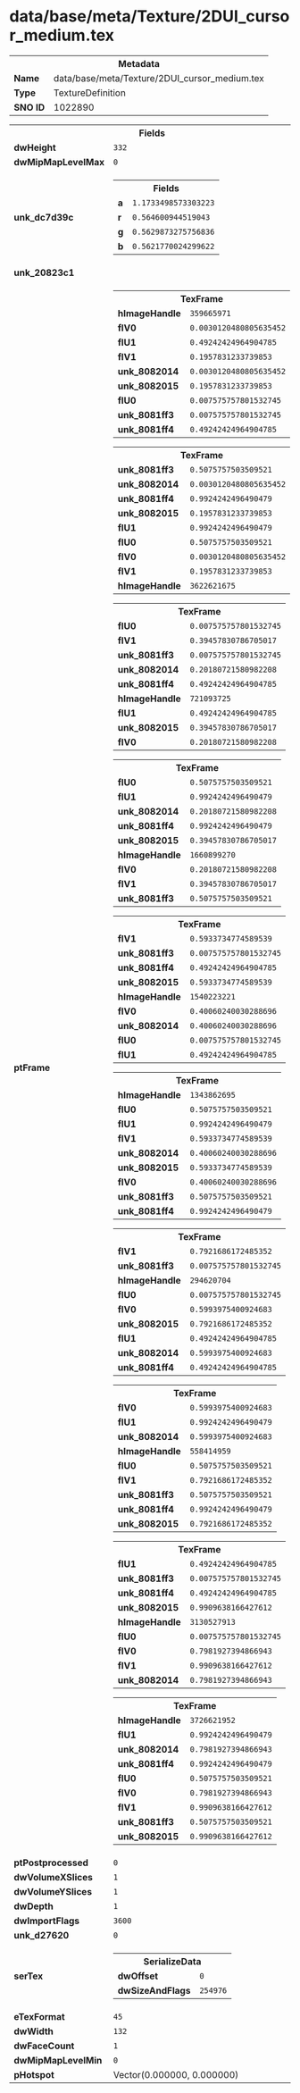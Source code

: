 <h1>data/base/meta/Texture/2DUI_cursor_medium.tex</h1><table><tr><th colspan="100%">Metadata</th></tr><tr><td><b>Name</b></td><td>data/base/meta/Texture/2DUI_cursor_medium.tex</td></tr><tr><td><b>Type</b></td><td>TextureDefinition</td></tr><tr><td><b>SNO ID</b></td><td>1022890</td></tr></table>

<table><tr><th colspan="100%">Fields</th></tr><tr><td><b>dwHeight</b></td><td><code>332</code></td></tr><tr><td><b>dwMipMapLevelMax</b></td><td><code>0</code></td></tr><tr><td><b>unk_dc7d39c</b></td><td><table><tr><th colspan="100%">Fields</th></tr><tr><td><b>a</b></td><td><code>1.1733498573303223</code></td></tr><tr><td><b>r</b></td><td><code>0.564600944519043</code></td></tr><tr><td><b>g</b></td><td><code>0.5629873275756836</code></td></tr><tr><td><b>b</b></td><td><code>0.5621770024299622</code></td></tr></table>

</td></tr><tr><td><b>unk_20823c1</b></td><td></td></tr><tr><td><b>ptFrame</b></td><td><table><tr><th colspan="100%">TexFrame</th></tr><tr><td><b>hImageHandle</b></td><td><code>359665971</code></td></tr><tr><td><b>flV0</b></td><td><code>0.0030120480805635452</code></td></tr><tr><td><b>flU1</b></td><td><code>0.49242424964904785</code></td></tr><tr><td><b>flV1</b></td><td><code>0.1957831233739853</code></td></tr><tr><td><b>unk_8082014</b></td><td><code>0.0030120480805635452</code></td></tr><tr><td><b>unk_8082015</b></td><td><code>0.1957831233739853</code></td></tr><tr><td><b>flU0</b></td><td><code>0.007575757801532745</code></td></tr><tr><td><b>unk_8081ff3</b></td><td><code>0.007575757801532745</code></td></tr><tr><td><b>unk_8081ff4</b></td><td><code>0.49242424964904785</code></td></tr></table>


<table><tr><th colspan="100%">TexFrame</th></tr><tr><td><b>unk_8081ff3</b></td><td><code>0.5075757503509521</code></td></tr><tr><td><b>unk_8082014</b></td><td><code>0.0030120480805635452</code></td></tr><tr><td><b>unk_8081ff4</b></td><td><code>0.9924242496490479</code></td></tr><tr><td><b>unk_8082015</b></td><td><code>0.1957831233739853</code></td></tr><tr><td><b>flU1</b></td><td><code>0.9924242496490479</code></td></tr><tr><td><b>flU0</b></td><td><code>0.5075757503509521</code></td></tr><tr><td><b>flV0</b></td><td><code>0.0030120480805635452</code></td></tr><tr><td><b>flV1</b></td><td><code>0.1957831233739853</code></td></tr><tr><td><b>hImageHandle</b></td><td><code>3622621675</code></td></tr></table>


<table><tr><th colspan="100%">TexFrame</th></tr><tr><td><b>flU0</b></td><td><code>0.007575757801532745</code></td></tr><tr><td><b>flV1</b></td><td><code>0.39457830786705017</code></td></tr><tr><td><b>unk_8081ff3</b></td><td><code>0.007575757801532745</code></td></tr><tr><td><b>unk_8082014</b></td><td><code>0.20180721580982208</code></td></tr><tr><td><b>unk_8081ff4</b></td><td><code>0.49242424964904785</code></td></tr><tr><td><b>hImageHandle</b></td><td><code>721093725</code></td></tr><tr><td><b>flU1</b></td><td><code>0.49242424964904785</code></td></tr><tr><td><b>unk_8082015</b></td><td><code>0.39457830786705017</code></td></tr><tr><td><b>flV0</b></td><td><code>0.20180721580982208</code></td></tr></table>


<table><tr><th colspan="100%">TexFrame</th></tr><tr><td><b>flU0</b></td><td><code>0.5075757503509521</code></td></tr><tr><td><b>flU1</b></td><td><code>0.9924242496490479</code></td></tr><tr><td><b>unk_8082014</b></td><td><code>0.20180721580982208</code></td></tr><tr><td><b>unk_8081ff4</b></td><td><code>0.9924242496490479</code></td></tr><tr><td><b>unk_8082015</b></td><td><code>0.39457830786705017</code></td></tr><tr><td><b>hImageHandle</b></td><td><code>1660899270</code></td></tr><tr><td><b>flV0</b></td><td><code>0.20180721580982208</code></td></tr><tr><td><b>flV1</b></td><td><code>0.39457830786705017</code></td></tr><tr><td><b>unk_8081ff3</b></td><td><code>0.5075757503509521</code></td></tr></table>


<table><tr><th colspan="100%">TexFrame</th></tr><tr><td><b>flV1</b></td><td><code>0.5933734774589539</code></td></tr><tr><td><b>unk_8081ff3</b></td><td><code>0.007575757801532745</code></td></tr><tr><td><b>unk_8081ff4</b></td><td><code>0.49242424964904785</code></td></tr><tr><td><b>unk_8082015</b></td><td><code>0.5933734774589539</code></td></tr><tr><td><b>hImageHandle</b></td><td><code>1540223221</code></td></tr><tr><td><b>flV0</b></td><td><code>0.40060240030288696</code></td></tr><tr><td><b>unk_8082014</b></td><td><code>0.40060240030288696</code></td></tr><tr><td><b>flU0</b></td><td><code>0.007575757801532745</code></td></tr><tr><td><b>flU1</b></td><td><code>0.49242424964904785</code></td></tr></table>


<table><tr><th colspan="100%">TexFrame</th></tr><tr><td><b>hImageHandle</b></td><td><code>1343862695</code></td></tr><tr><td><b>flU0</b></td><td><code>0.5075757503509521</code></td></tr><tr><td><b>flU1</b></td><td><code>0.9924242496490479</code></td></tr><tr><td><b>flV1</b></td><td><code>0.5933734774589539</code></td></tr><tr><td><b>unk_8082014</b></td><td><code>0.40060240030288696</code></td></tr><tr><td><b>unk_8082015</b></td><td><code>0.5933734774589539</code></td></tr><tr><td><b>flV0</b></td><td><code>0.40060240030288696</code></td></tr><tr><td><b>unk_8081ff3</b></td><td><code>0.5075757503509521</code></td></tr><tr><td><b>unk_8081ff4</b></td><td><code>0.9924242496490479</code></td></tr></table>


<table><tr><th colspan="100%">TexFrame</th></tr><tr><td><b>flV1</b></td><td><code>0.7921686172485352</code></td></tr><tr><td><b>unk_8081ff3</b></td><td><code>0.007575757801532745</code></td></tr><tr><td><b>hImageHandle</b></td><td><code>294620704</code></td></tr><tr><td><b>flU0</b></td><td><code>0.007575757801532745</code></td></tr><tr><td><b>flV0</b></td><td><code>0.5993975400924683</code></td></tr><tr><td><b>unk_8082015</b></td><td><code>0.7921686172485352</code></td></tr><tr><td><b>flU1</b></td><td><code>0.49242424964904785</code></td></tr><tr><td><b>unk_8082014</b></td><td><code>0.5993975400924683</code></td></tr><tr><td><b>unk_8081ff4</b></td><td><code>0.49242424964904785</code></td></tr></table>


<table><tr><th colspan="100%">TexFrame</th></tr><tr><td><b>flV0</b></td><td><code>0.5993975400924683</code></td></tr><tr><td><b>flU1</b></td><td><code>0.9924242496490479</code></td></tr><tr><td><b>unk_8082014</b></td><td><code>0.5993975400924683</code></td></tr><tr><td><b>hImageHandle</b></td><td><code>558414959</code></td></tr><tr><td><b>flU0</b></td><td><code>0.5075757503509521</code></td></tr><tr><td><b>flV1</b></td><td><code>0.7921686172485352</code></td></tr><tr><td><b>unk_8081ff3</b></td><td><code>0.5075757503509521</code></td></tr><tr><td><b>unk_8081ff4</b></td><td><code>0.9924242496490479</code></td></tr><tr><td><b>unk_8082015</b></td><td><code>0.7921686172485352</code></td></tr></table>


<table><tr><th colspan="100%">TexFrame</th></tr><tr><td><b>flU1</b></td><td><code>0.49242424964904785</code></td></tr><tr><td><b>unk_8081ff3</b></td><td><code>0.007575757801532745</code></td></tr><tr><td><b>unk_8081ff4</b></td><td><code>0.49242424964904785</code></td></tr><tr><td><b>unk_8082015</b></td><td><code>0.9909638166427612</code></td></tr><tr><td><b>hImageHandle</b></td><td><code>3130527913</code></td></tr><tr><td><b>flU0</b></td><td><code>0.007575757801532745</code></td></tr><tr><td><b>flV0</b></td><td><code>0.7981927394866943</code></td></tr><tr><td><b>flV1</b></td><td><code>0.9909638166427612</code></td></tr><tr><td><b>unk_8082014</b></td><td><code>0.7981927394866943</code></td></tr></table>


<table><tr><th colspan="100%">TexFrame</th></tr><tr><td><b>hImageHandle</b></td><td><code>3726621952</code></td></tr><tr><td><b>flU1</b></td><td><code>0.9924242496490479</code></td></tr><tr><td><b>unk_8082014</b></td><td><code>0.7981927394866943</code></td></tr><tr><td><b>unk_8081ff4</b></td><td><code>0.9924242496490479</code></td></tr><tr><td><b>flU0</b></td><td><code>0.5075757503509521</code></td></tr><tr><td><b>flV0</b></td><td><code>0.7981927394866943</code></td></tr><tr><td><b>flV1</b></td><td><code>0.9909638166427612</code></td></tr><tr><td><b>unk_8081ff3</b></td><td><code>0.5075757503509521</code></td></tr><tr><td><b>unk_8082015</b></td><td><code>0.9909638166427612</code></td></tr></table>


</td></tr><tr><td><b>ptPostprocessed</b></td><td><code>0</code></td></tr><tr><td><b>dwVolumeXSlices</b></td><td><code>1</code></td></tr><tr><td><b>dwVolumeYSlices</b></td><td><code>1</code></td></tr><tr><td><b>dwDepth</b></td><td><code>1</code></td></tr><tr><td><b>dwImportFlags</b></td><td><code>3600</code></td></tr><tr><td><b>unk_d27620</b></td><td><code>0</code></td></tr><tr><td><b>serTex</b></td><td><table><tr><th colspan="100%">SerializeData</th></tr><tr><td><b>dwOffset</b></td><td><code>0</code></td></tr><tr><td><b>dwSizeAndFlags</b></td><td><code>254976</code></td></tr></table>


</td></tr><tr><td><b>eTexFormat</b></td><td><code>45</code></td></tr><tr><td><b>dwWidth</b></td><td><code>132</code></td></tr><tr><td><b>dwFaceCount</b></td><td><code>1</code></td></tr><tr><td><b>dwMipMapLevelMin</b></td><td><code>0</code></td></tr><tr><td><b>pHotspot</b></td><td>Vector(0.000000, 0.000000)</td></tr></table>


